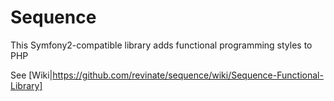 # Sequence

This Symfony2-compatible library adds functional programming styles to PHP

See [Wiki|https://github.com/revinate/sequence/wiki/Sequence-Functional-Library]

